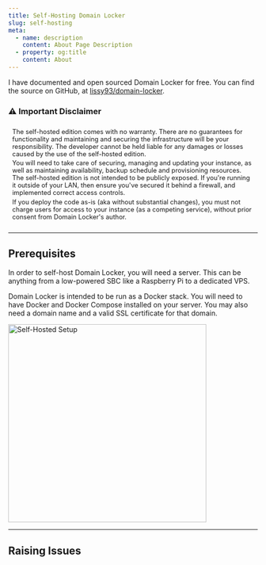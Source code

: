 ```yaml
---
title: Self-Hosting Domain Locker
slug: self-hosting  
meta:
  - name: description
    content: About Page Description
  - property: og:title
    content: About
---
```


I have documented and open sourced Domain Locker for free. You can find the source on GitHub, at [lissy93/domain-locker](https://github.com/lissy93/domain-locker).

### ⚠️ Important Disclaimer
<blockquote class="warning">
The self-hosted edition comes with no warranty. There are no guarantees for functionality and maintaining and securing the infrastructure will be your responsibility. The developer cannot be held liable for any damages or losses caused by the use of the self-hosted edition.

You will need to take care of securing, managing and updating your instance, as well as maintaining availability, backup schedule and provisioning resources.
The self-hosted edition is not intended to be publicly exposed. If you're running it outside of your LAN, then ensure you've secured it behind a firewall, and implemented correct access controls.

If you deploy the code as-is (aka without substantial changes), you must not charge users for access to your instance (as a competing service), without prior consent from Domain Locker's author.
</blockquote>

---

## Prerequisites

In order to self-host Domain Locker, you will need a server.
This can be anything from a low-powered SBC like a Raspberry Pi  to a dedicated VPS.


Domain Locker is intended to be run as a Docker stack. You will need to have Docker and Docker Compose installed on your server.
You may also need a domain name and a valid SSL certificate for that domain.

<img src="https://i.ibb.co/Kj3Z11D9/self-hosted-setup-bg.png" width="400" text-align="center" alt="Self-Hosted Setup">

<style>
  .warning {
    background-color: var(--yellow-200);
    color: var(--yellow-800);
    border: 1px solid var(--yellow-600);
    border-radius: 0.25rem;
    padding: 0.5rem;
    margin: 0.25rem 0 1rem 0;
    font-size: 0.8rem;
    p {
      margin: 0.2rem 0 0 0;
    }
  }
</style>


---

## Raising Issues

